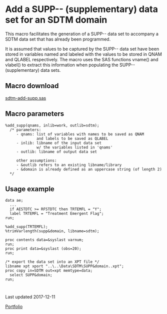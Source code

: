 # Add a SUPP-- (supplementary) data set for an SDTM domain

This macro facilitates the generation of a SUPP-- data set to accompany a SDTM data set that has already been programmed. 

It is assumed that values to be captured by the SUPP-- data set have been stored in variables named and labeled with the values to be stored in QNAM and QLABEL respectively.  The macro uses the SAS functions vname() and vlabel() to extract this information when populating the SUPP-- (supplementary) data sets.

## Macro download
[sdtm-add-supp.sas](sdtm-add-supp.sas)

## Macro parameters
```
%add_supp(qnams, inlib=work, outlib=sdtm);
  /* parameters: 
     - qnams: list of variables with names to be saved as QNAM 
              and labels to be saved as QLABEL 
     - inlib: libname of the input data set 
              w/ the variables listed in 'qnams'
     - outlib: libname of output data set
     
     other assumptions:
     - &outlib refers to an existing libname/library
     - &domain is already defined as an uppercase string (of length 2)
  */
```

## Usage example
```
data ae;
  ...
  if AESTDTC >= RFSTDTC then TRTEMFL = "Y";
  label TRTEMFL = "Treatment Emergent Flag";
run;

%add_supp(TRTEMFL);
%trimVarlength(supp&domain, libname=sdtm);

proc contents data=&syslast varnum;
run;
proc print data=&syslast (obs=20);
run;

/* export the data set into an XPT file */
libname xpt xport "..\..\Data\SDTM\SUPP&domain..xpt";
proc copy in=SDTM out=xpt memtype=data;
  select SUPP&domain;
run;
```

#
Last updated 2017-12-11

[Portfolio](/)

